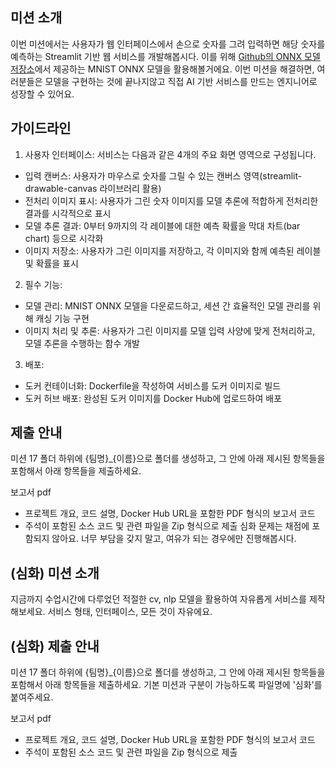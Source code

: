 ## 미션 소개
이번 미션에서는 사용자가 웹 인터페이스에서 손으로 숫자를 그려 입력하면 해당 숫자를 예측하는 Streamlit 기반 웹 서비스를 개발해봅시다. 이를 위해 [Github의 ONNX 모델 저장소](https://github.com/onnx/models/tree/main/validated/vision/classification/mnist/model)에서 제공하는 MNIST ONNX 모델을 활용해볼거에요.
이번 미션을 해결하면, 여러분들은 모델을 구현하는 것에 끝나지않고 직접 AI 기반 서비스를 만드는 엔지니어로 성장할 수 있어요.

## 가이드라인
1. 사용자 인터페이스: 서비스는 다음과 같은 4개의 주요 화면 영역으로 구성됩니다.
- 입력 캔버스: 사용자가 마우스로 숫자를 그릴 수 있는 캔버스 영역(streamlit-drawable-canvas 라이브러리 활용)
- 전처리 이미지 표시: 사용자가 그린 숫자 이미지를 모델 추론에 적합하게 전처리한 결과를 시각적으로 표시
- 모델 추론 결과: 0부터 9까지의 각 레이블에 대한 예측 확률을 막대 차트(bar chart) 등으로 시각화
- 이미지 저장소: 사용자가 그린 이미지를 저장하고, 각 이미지와 함께 예측된 레이블 및 확률을 표시
2. 필수 기능:
- 모델 관리: MNIST ONNX 모델을 다운로드하고, 세션 간 효율적인 모델 관리를 위해 캐싱 기능 구현
- 이미지 처리 및 추론: 사용자가 그린 이미지를 모델 입력 사양에 맞게 전처리하고, 모델 추론을 수행하는 함수 개발
3. 배포:
- 도커 컨테이너화: Dockerfile을 작성하여 서비스를 도커 이미지로 빌드
- 도커 허브 배포: 완성된 도커 이미지를 Docker Hub에 업로드하여 배포

## 제출 안내
미션 17 폴더 하위에 {팀명}_{이름}으로 폴더를 생성하고, 그 안에 아래 제시된 항목들을 포함해서 아래 항목들을 제출하세요.

보고서 pdf
- 프로젝트 개요, 코드 설명, Docker Hub URL을 포함한 PDF 형식의 보고서
코드
- 주석이 포함된 소스 코드 및 관련 파일을 Zip 형식으로 제출
심화 문제는 채점에 포함되지 않아요. 너무 부담을 갖지 말고, 여유가 되는 경우에만 진행해봅시다.

## (심화) 미션 소개
지금까지 수업시간에 다루었던 적절한 cv, nlp 모델을 활용하여 자유롭게 서비스를 제작해보세요.
서비스 형태, 인터페이스, 모든 것이 자유에요.

## (심화) 제출 안내
미션 17 폴더 하위에 {팀명}_{이름}으로 폴더를 생성하고, 그 안에 아래 제시된 항목들을 포함해서 아래 항목들을 제출하세요.
기본 미션과 구분이 가능하도록 파일명에 '심화'를 붙여주세요.

보고서 pdf
- 프로젝트 개요, 코드 설명, Docker Hub URL을 포함한 PDF 형식의 보고서
코드
- 주석이 포함된 소스 코드 및 관련 파일을 Zip 형식으로 제출